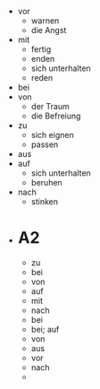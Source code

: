 - vor
	- warnen
	- die Angst
- mit
	- fertig
	- enden
	- sich unterhalten
	- reden
- bei
- von
	- der Traum
	- die Befreiung
- zu
	- sich eignen
	- passen
- aus
- auf
	- sich unterhalten
	- beruhen
- nach
	- stinken
- # A2
	- zu
	- bei
	- von
	- auf
	- mit
	- nach
	- bei
	- bei; auf
	- von
	- aus
	- vor
	- nach
	-
